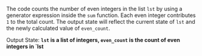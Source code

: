 The code counts the number of even integers in the list `lst` by using a generator expression inside the `sum` function. Each even integer contributes `1` to the total count. The output state will reflect the current state of `lst` and the newly calculated value of `even_count`. 

Output State: **`lst` is a list of integers, `even_count` is the count of even integers in `lst**